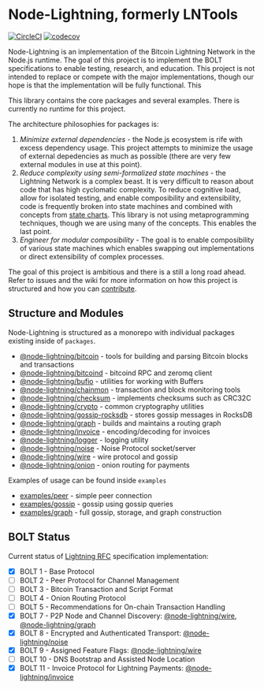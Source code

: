 # Node-Lightning, formerly LNTools

[![CircleCI](https://circleci.com/gh/altangent/node-lightning/tree/master.svg?style=shield)](https://circleci.com/gh/altangent/node-lightning/tree/master)
[![codecov](https://codecov.io/gh/altangent/node-lightning/branch/master/graph/badge.svg)](https://codecov.io/gh/altangent/node-lightning)

Node-Lightning is an implementation of the Bitcoin Lightning Network in the Node.js runtime. The goal of this project is to implement the BOLT specifications to enable testing, research, and education. This project is not intended to replace or compete with the major implementations, though our hope is that the implementation will be fully functional. This

This library contains the core packages and several examples. There is currently no runtime for this project.

The architecture philosophies for packages is:

1. _Minimize external dependencies_ - the Node.js ecosystem is rife with excess dependency usage. This project attempts to minimize the usage of external depedencies as much as possible (there are very few external modules in use at this point).
2. _Reduce complexity using semi-formalized state machines_ - the Lightning Network is a complex beast. It is very difficult to reason about code that has high cyclomatic complexity. To reduce cognitive load, allow for isolated testing, and enable composibility and extensibility, code is frequently broken into state machines and combined with concepts from [state charts](https://statecharts.github.io/). This library is not using metaprogramming techniques, though we are using many of the concepts. This enables the last point.
3. _Engineer for modular composibility_ - The goal is to enable composibility of various state machines which enables swapping out implementations or direct extensibility of complex processes.

The goal of this project is ambitious and there is a still a long road ahead. Refer to issues and the wiki for more information on how this project is structured and how you can [contribute](CONTRIBUTING.md).

## Structure and Modules

Node-Lightning is structured as a monorepo with individual packages existing inside of `packages`.

-   [@node-lightning/bitcoin](packages/bitcoin) - tools for building and parsing Bitcoin blocks and transactions
-   [@node-lightning/bitcoind](packages/bitcoind) - bitcoind RPC and zeromq client
-   [@node-lightning/bufio](packages/bufio) - utilities for working with Buffers
-   [@node-lightning/chainmon](packages/chainmon) - transaction and block monitoring tools
-   [@node-lightning/checksum](packages/checksum) - implements checksums such as CRC32C
-   [@node-lightning/crypto](packages/crypto) - common cryptography utilities
-   [@node-lightning/gossip-rocksdb](packages/gossip-rocksdb) - stores gossip messages in RocksDB
-   [@node-lightning/graph](packages/graph) - builds and maintains a routing graph
-   [@node-lightning/invoice](packages/invoice) - encoding/decoding for invoices
-   [@node-lightning/logger](packages/logger) - logging utility
-   [@node-lightning/noise](packages/noise) - Noise Protocol socket/server
-   [@node-lightning/wire](packages/wire) - wire protocol and gossip
-   [@node-lightning/onion](packages/onion) - onion routing for payments

Examples of usage can be found inside `examples`

-   [examples/peer](examples/peer) - simple peer connection
-   [examples/gossip](examples/gossip) - gossip using gossip queries
-   [examples/graph](examples/graph) - full gossip, storage, and graph construction

## BOLT Status

Current status of [Lightning RFC](https://github.com/lightningnetwork/lightning-rfc) specification implementation:

-   [x] BOLT 1 - Base Protocol
-   [ ] BOLT 2 - Peer Protocol for Channel Management
-   [ ] BOLT 3 - Bitcoin Transaction and Script Format
-   [ ] BOLT 4 - Onion Routing Protocol
-   [ ] BOLT 5 - Recommendations for On-chain Transaction Handling
-   [x] BOLT 7 - P2P Node and Channel Discovery: [@node-lightning/wire](packages/wire), [@node-lightning/graph](packages/graph)
-   [x] BOLT 8 - Encrypted and Authenticated Transport: [@node-lightning/noise](packages/noise)
-   [x] BOLT 9 - Assigned Feature Flags: [@node-lightning/wire](packages/wire)
-   [ ] BOLT 10 - DNS Bootstrap and Assisted Node Location
-   [x] BOLT 11 - Invoice Protocol for Lightning Payments: [@node-lightning/invoice](packages/invoice)

